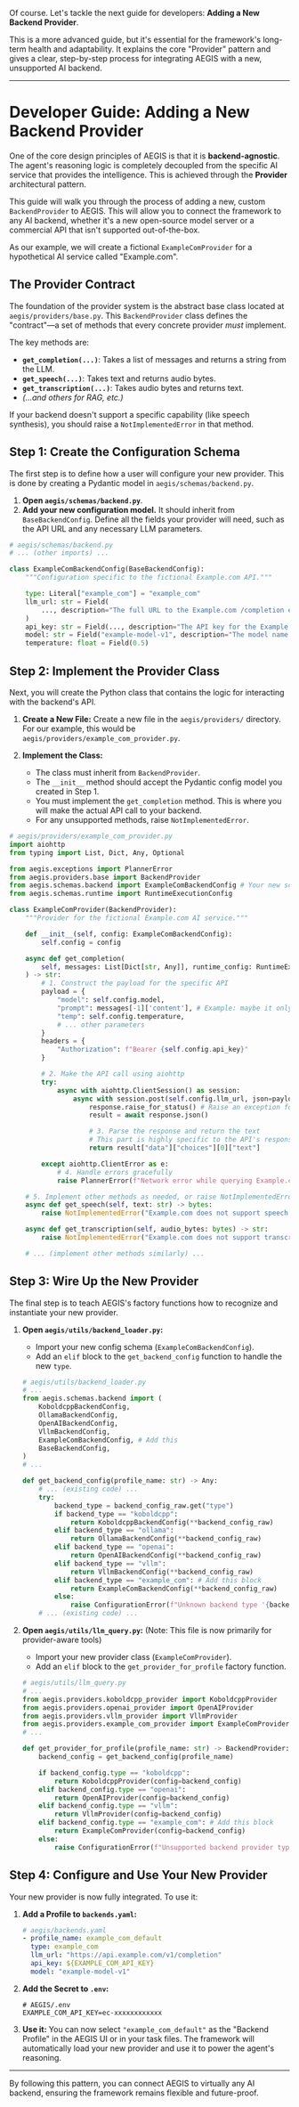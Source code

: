 Of course. Let's tackle the next guide for developers: **Adding a New Backend Provider**.

This is a more advanced guide, but it's essential for the framework's long-term health and adaptability. It explains the core "Provider" pattern and gives a clear, step-by-step process for integrating AEGIS with a new, unsupported AI backend.

---

# Developer Guide: Adding a New Backend Provider

One of the core design principles of AEGIS is that it is **backend-agnostic**. The agent's reasoning logic is completely decoupled from the specific AI service that provides the intelligence. This is achieved through the **Provider** architectural pattern.

This guide will walk you through the process of adding a new, custom `BackendProvider` to AEGIS. This will allow you to connect the framework to any AI backend, whether it's a new open-source model server or a commercial API that isn't supported out-of-the-box.

As our example, we will create a fictional `ExampleComProvider` for a hypothetical AI service called "Example.com".

## The Provider Contract

The foundation of the provider system is the abstract base class located at `aegis/providers/base.py`. This `BackendProvider` class defines the "contract"—a set of methods that every concrete provider *must* implement.

The key methods are:
-   **`get_completion(...)`**: Takes a list of messages and returns a string from the LLM.
-   **`get_speech(...)`**: Takes text and returns audio bytes.
-   **`get_transcription(...)`**: Takes audio bytes and returns text.
-   *(...and others for RAG, etc.)*

If your backend doesn't support a specific capability (like speech synthesis), you should raise a `NotImplementedError` in that method.

## Step 1: Create the Configuration Schema

The first step is to define how a user will configure your new provider. This is done by creating a Pydantic model in `aegis/schemas/backend.py`.

1.  **Open `aegis/schemas/backend.py`**.
2.  **Add your new configuration model.** It should inherit from `BaseBackendConfig`. Define all the fields your provider will need, such as the API URL and any necessary LLM parameters.

```python
# aegis/schemas/backend.py
# ... (other imports) ...

class ExampleComBackendConfig(BaseBackendConfig):
    """Configuration specific to the fictional Example.com API."""

    type: Literal["example_com"] = "example_com"
    llm_url: str = Field(
        ..., description="The full URL to the Example.com /completion endpoint."
    )
    api_key: str = Field(..., description="The API key for the Example.com service.")
    model: str = Field("example-model-v1", description="The model name to use.")
    temperature: float = Field(0.5)
```

## Step 2: Implement the Provider Class

Next, you will create the Python class that contains the logic for interacting with the backend's API.

1.  **Create a New File:**
    Create a new file in the `aegis/providers/` directory. For our example, this would be `aegis/providers/example_com_provider.py`.

2.  **Implement the Class:**
    -   The class must inherit from `BackendProvider`.
    -   The `__init__` method should accept the Pydantic config model you created in Step 1.
    -   You must implement the `get_completion` method. This is where you will make the actual API call to your backend.
    -   For any unsupported methods, raise `NotImplementedError`.

```python
# aegis/providers/example_com_provider.py
import aiohttp
from typing import List, Dict, Any, Optional

from aegis.exceptions import PlannerError
from aegis.providers.base import BackendProvider
from aegis.schemas.backend import ExampleComBackendConfig # Your new schema
from aegis.schemas.runtime import RuntimeExecutionConfig

class ExampleComProvider(BackendProvider):
    """Provider for the fictional Example.com AI service."""

    def __init__(self, config: ExampleComBackendConfig):
        self.config = config

    async def get_completion(
        self, messages: List[Dict[str, Any]], runtime_config: RuntimeExecutionConfig
    ) -> str:
        # 1. Construct the payload for the specific API
        payload = {
            "model": self.config.model,
            "prompt": messages[-1]['content'], # Example: maybe it only takes the last user prompt
            "temp": self.config.temperature,
            # ... other parameters
        }
        headers = {
            "Authorization": f"Bearer {self.config.api_key}"
        }

        # 2. Make the API call using aiohttp
        try:
            async with aiohttp.ClientSession() as session:
                async with session.post(self.config.llm_url, json=payload, headers=headers) as response:
                    response.raise_for_status() # Raise an exception for bad status codes
                    result = await response.json()

                    # 3. Parse the response and return the text
                    # This part is highly specific to the API's response format
                    return result["data"]["choices"][0]["text"]

        except aiohttp.ClientError as e:
            # 4. Handle errors gracefully
            raise PlannerError(f"Network error while querying Example.com: {e}") from e

    # 5. Implement other methods as needed, or raise NotImplementedError
    async def get_speech(self, text: str) -> bytes:
        raise NotImplementedError("Example.com does not support speech synthesis.")

    async def get_transcription(self, audio_bytes: bytes) -> str:
        raise NotImplementedError("Example.com does not support transcription.")

    # ... (implement other methods similarly) ...
```

## Step 3: Wire Up the New Provider

The final step is to teach AEGIS's factory functions how to recognize and instantiate your new provider.

1.  **Open `aegis/utils/backend_loader.py`:**
    -   Import your new config schema (`ExampleComBackendConfig`).
    -   Add an `elif` block to the `get_backend_config` function to handle the new `type`.

    ```python
    # aegis/utils/backend_loader.py
    # ...
    from aegis.schemas.backend import (
        KoboldcppBackendConfig,
        OllamaBackendConfig,
        OpenAIBackendConfig,
        VllmBackendConfig,
        ExampleComBackendConfig, # Add this
        BaseBackendConfig,
    )
    # ...

    def get_backend_config(profile_name: str) -> Any:
        # ... (existing code) ...
        try:
            backend_type = backend_config_raw.get("type")
            if backend_type == "koboldcpp":
                return KoboldcppBackendConfig(**backend_config_raw)
            elif backend_type == "ollama":
                return OllamaBackendConfig(**backend_config_raw)
            elif backend_type == "openai":
                return OpenAIBackendConfig(**backend_config_raw)
            elif backend_type == "vllm":
                return VllmBackendConfig(**backend_config_raw)
            elif backend_type == "example_com": # Add this block
                return ExampleComBackendConfig(**backend_config_raw)
            else:
                raise ConfigurationError(f"Unknown backend type '{backend_type}'...")
        # ... (existing code) ...
    ```

2.  **Open `aegis/utils/llm_query.py`:** (Note: This file is now primarily for provider-aware tools)
    -   Import your new provider class (`ExampleComProvider`).
    -   Add an `elif` block to the `get_provider_for_profile` factory function.

    ```python
    # aegis/utils/llm_query.py
    # ...
    from aegis.providers.koboldcpp_provider import KoboldcppProvider
    from aegis.providers.openai_provider import OpenAIProvider
    from aegis.providers.vllm_provider import VllmProvider
    from aegis.providers.example_com_provider import ExampleComProvider # Add this
    # ...

    def get_provider_for_profile(profile_name: str) -> BackendProvider:
        backend_config = get_backend_config(profile_name)

        if backend_config.type == "koboldcpp":
            return KoboldcppProvider(config=backend_config)
        elif backend_config.type == "openai":
            return OpenAIProvider(config=backend_config)
        elif backend_config.type == "vllm":
            return VllmProvider(config=backend_config)
        elif backend_config.type == "example_com": # Add this block
            return ExampleComProvider(config=backend_config)
        else:
            raise ConfigurationError(f"Unsupported backend provider type: '{backend_config.type}'")
    ```

## Step 4: Configure and Use Your New Provider

Your new provider is now fully integrated. To use it:

1.  **Add a Profile to `backends.yaml`:**
    ```yaml
    # aegis/backends.yaml
    - profile_name: example_com_default
      type: example_com
      llm_url: "https://api.example.com/v1/completion"
      api_key: ${EXAMPLE_COM_API_KEY}
      model: "example-model-v1"
    ```

2.  **Add the Secret to `.env`:**
    ```env
    # AEGIS/.env
    EXAMPLE_COM_API_KEY=ec-xxxxxxxxxxxx
    ```

3.  **Use it:**
    You can now select `"example_com_default"` as the "Backend Profile" in the AEGIS UI or in your task files. The framework will automatically load your new provider and use it to power the agent's reasoning.

---

By following this pattern, you can connect AEGIS to virtually any AI backend, ensuring the framework remains flexible and future-proof.